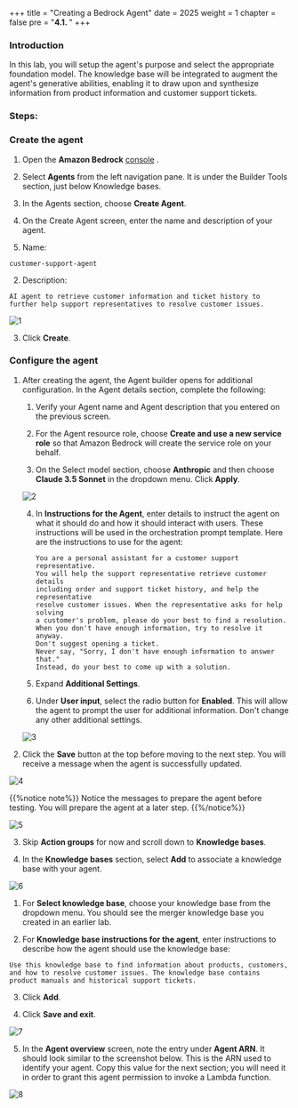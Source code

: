 +++
title = "Creating a Bedrock Agent"
date = 2025
weight = 1
chapter = false
pre = "<b>4.1. </b>"
+++

### Introduction

In this lab, you will setup the agent's purpose and select the appropriate foundation model. The knowledge base will be integrated to augment the agent's generative abilities, enabling it to draw upon and synthesize information from product information and customer support tickets.

### Steps:

### Create the agent

1. Open the **Amazon Bedrock** [console](https://us-west-2.console.aws.amazon.com/bedrock/home?region=us-west-2#/) .

2. Select **Agents** from the left navigation pane. It is under the Builder Tools section, just below Knowledge bases.

3. In the Agents section, choose **Create Agent**.

4. On the Create Agent screen, enter the name and description of your agent.

5. Name:

`customer-support-agent`

2. Description:

`AI agent to retrieve customer information and ticket history to further help support representatives to resolve customer issues.`

![1](/images/4/4.1/1.png)

3. Click **Create**.

### Configure the agent

1.  After creating the agent, the Agent builder opens for additional configuration. In the Agent details section, complete the following:

    1. Verify your Agent name and Agent description that you entered on the previous screen.

    2. For the Agent resource role, choose **Create and use a new service role** so that Amazon Bedrock will create the service role on your behalf.

    3. On the Select model section, choose **Anthropic** and then choose **Claude 3.5 Sonnet** in the dropdown menu. Click **Apply**.

    ![2](/images/4/4.1/2.png)

    4.  In **Instructions for the Agent**, enter details to instruct the agent on what it should do and how it should interact with users. These instructions will be used in the orchestration prompt template. Here are the instructions to use for the agent:

            You are a personal assistant for a customer support representative.
            You will help the support representative retrieve customer details
            including order and support ticket history, and help the representative
            resolve customer issues. When the representative asks for help solving
            a customer's problem, please do your best to find a resolution.
            When you don't have enough information, try to resolve it anyway.
            Don't suggest opening a ticket.
            Never say, "Sorry, I don't have enough information to answer that."
            Instead, do your best to come up with a solution.

    5.  Expand **Additional Settings**.

    6.  Under **User input**, select the radio button for **Enabled**. This will allow the agent to prompt the user for additional information. Don't change any other additional settings.

    ![3](/images/4/4.1/3.png)

2.  Click the **Save** button at the top before moving to the next step. You will receive a message when the agent is successfully updated.

![4](/images/4/4.1/4.png)

{{%notice note%}}
Notice the messages to prepare the agent before testing. You will prepare the agent at a later step.
{{%/notice%}}

![5](/images/4/4.1/5.png)

3. Skip **Action groups** for now and scroll down to **Knowledge bases**.

4. In the **Knowledge bases** section, select **Add** to associate a knowledge base with your agent.

![6](/images/4/4.1/6.png)

1. For **Select knowledge base**, choose your knowledge base from the dropdown menu. You should see the merger knowledge base you created in an earlier lab.

2. For **Knowledge base instructions for the agent**, enter instructions to describe how the agent should use the knowledge base:

`Use this knowledge base to find information about products, customers, and how to resolve customer issues. The knowledge base contains product manuals and historical support tickets.`

3. Click **Add**.

4. Click **Save and exit**.

![7](/images/4/4.1/7.png)

5. In the **Agent overview** screen, note the entry under **Agent ARN**. It should look similar to the screenshot below. This is the ARN used to identify your agent. Copy this value for the next section; you will need it in order to grant this agent permission to invoke a Lambda function.

![8](/images/4/4.1/8.png)
